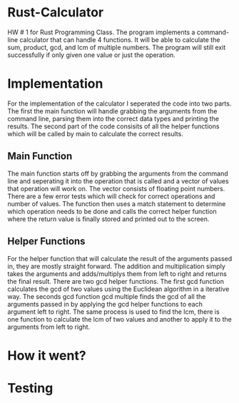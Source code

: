 # Rust-Calculator
HW # 1 for Rust Programming Class. The program implements a command-line calculator that can handle 4 functions.
It will be able to calculate the sum, product, gcd, and lcm of multiple numbers. The program will still exit
successfully if only given one value or just the operation.


# Implementation
For the implementation of the calculator I seperated the code into two parts. The first the main function will handle 
grabbing the arguments from the command line, parsing them into the correct data types and printing the results. The
second part of the code consisits of all the helper functions which will be called by main to calculate the correct
results.

## Main Function
The main function starts off by grabbing the arguments from the command line and seperating it into the operation that
is called and a vector of values that operation will work on. The vector consists of floating point numbers. There are
a few error tests which will check for correct operations and number of values. The function then uses a match statement
to determine which operation needs to be done and calls the correct helper function where the return value is finally
stored and printed out to the screen.

## Helper Functions
For the helper function that will calculate the result of the arguments passed in, they are mostly straight forward.
The addition and multiplication simply takes the arguments and adds/multiplys them from left to right and returns the 
final result. There are two gcd helper functions. The first gcd function calculates the gcd of two values using the
Euclidean algorithm in a iterative way. The seconds gcd function gcd multiple finds the gcd of all the arguments passed
in by applying the gcd helper functions to each argument left to right. The same process is used to find the lcm, there
is one function to calculate the lcm of two values and another to apply it to the arguments from left to right. 

# How it went?

# Testing
